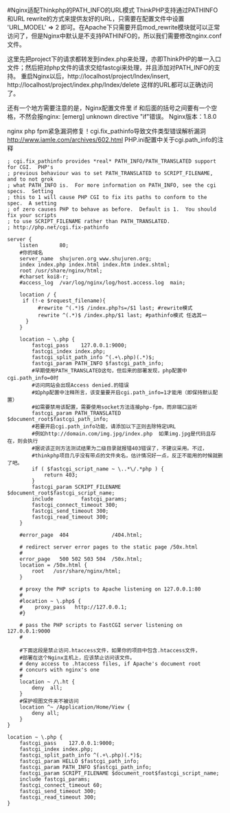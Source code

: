 #Nginx适配Thinkphp的PATH_INFO的URL模式
ThinkPHP支持通过PATHINFO和URL rewrite的方式来提供友好的URL，只需要在配置文件中设置 'URL_MODEL' => 2 即可。在Apache下只需要开启mod_rewrite模块就可以正常访问了，但是Nginx中默认是不支持PATHINFO的，所以我们需要修改nginx.conf文件。

这里先把project下的请求都转发到index.php来处理，亦即ThinkPHP的单一入口文件；然后把对php文件的请求交给fastcgi来处理，并且添加对PATH_INFO的支持。
重启Nginx以后，http://localhost/project/Index/insert, http://localhost/project/index.php/Index/delete 这样的URL都可以正确访问了。

还有一个地方需要注意的是，Nginx配置文件里 if 和后面的括号之间要有一个空格，不然会报nginx: [emerg] unknown directive "if"错误。
Nginx版本：1.8.0

nginx php fpm紧急漏洞修复！cgi.fix_pathinfo导致文件类型错误解析漏洞
http://www.iamle.com/archives/602.html
PHP.ini配置中关于cgi.path_info的注释
```
; cgi.fix_pathinfo provides *real* PATH_INFO/PATH_TRANSLATED support for CGI.  PHP's
; previous behaviour was to set PATH_TRANSLATED to SCRIPT_FILENAME, and to not grok
; what PATH_INFO is.  For more information on PATH_INFO, see the cgi specs.  Setting
; this to 1 will cause PHP CGI to fix its paths to conform to the spec.  A setting
; of zero causes PHP to behave as before.  Default is 1.  You should fix your scripts
; to use SCRIPT_FILENAME rather than PATH_TRANSLATED.
; http://php.net/cgi.fix-pathinfo
```

```
server {
    listen       80;
    #你的域名
    server_name  shujuren.org www.shujuren.org;
    index index.php index.html index.htm index.shtml;   
    root /usr/share/nginx/html;
    #charset koi8-r;
    #access_log  /var/log/nginx/log/host.access.log  main;
    
	location / {   
	 if (!-e $request_filename){   
	      #rewrite ^(.*)$ /index.php?s=/$1 last; #rewrite模式   
	      rewrite ^(.*)$ /index.php/$1 last; #pathinfo模式 任选其一   
	  }   
	}   
	
	location ~ \.php {
		fastcgi_pass    127.0.0.1:9000;
		fastcgi_index index.php;
		fastcgi_split_path_info ^(.+\.php)(.*)$;
		fastcgi_param PATH_INFO $fastcgi_path_info;
		#早期使用PATH_TRANSLATED这句，但后来的部署发现，php配置中cgi.path_info=0时
		#访问网站会出现Access denied.的错误
		#如php配置中注释所言，该变量要开启cgi.path_info=1才能用（即保持默认配置）
		#如需要禁用该配置，需要使用socket方法连接php-fpm，而非端口监听
		fastcgi_param PATH_TRANSLATED $document_root$fastcgi_path_info;
        #若要开启cgi.path_info功能，请添加以下正则去除特定URL
        #例如http://domain.com/img.jpg/index.php  如果img.jpg是代码且存在，则会执行
        #据说该正则方法测试结果为二级目录就报错403错误了，不建议采用。不过，
        #thinkphp项目几乎没有带点的文件夹名，估计情况好一点，反正不能用的时候就删了吧。
    	if ( $fastcgi_script_name ~ \..*\/.*php ) {
    	    return 403;
    	}
		fastcgi_param SCRIPT_FILENAME $document_root$fastcgi_script_name;
		include         fastcgi_params;
		fastcgi_connect_timeout 300;   
		fastcgi_send_timeout 300;
		fastcgi_read_timeout 300;
	}

    #error_page  404              /404.html;

    # redirect server error pages to the static page /50x.html
    #
    error_page   500 502 503 504  /50x.html;
    location = /50x.html {
        root   /usr/share/nginx/html;
    }

    # proxy the PHP scripts to Apache listening on 127.0.0.1:80
    #
    #location ~ \.php$ {
    #    proxy_pass   http://127.0.0.1;
    #}

    # pass the PHP scripts to FastCGI server listening on 127.0.0.1:9000
    #
 
    #下面这段是禁止访问.htaccess文件，如果你的项目中包含.htaccess文件，
    #部署在这个Nginx主机上，应该禁止访问该文件。
    # deny access to .htaccess files, if Apache's document root
    # concurs with nginx's one
    #
    location ~ /\.ht {
        deny  all;
    }
    #保护视图文件夹不被访问
    location ^~ /Application/Home/View {
        deny all;
    }
}
```

```
location ~ \.php {
	fastcgi_pass    127.0.0.1:9000;
	fastcgi_index index.php;
	fastcgi_split_path_info ^(.+\.php)(.*)$;
	fastcgi_param HELLO $fastcgi_path_info;
	fastcgi_param PATH_INFO $fastcgi_path_info;
	fastcgi_param SCRIPT_FILENAME $document_root$fastcgi_script_name;
	include fastcgi_params;
	fastcgi_connect_timeout 60;
	fastcgi_send_timeout 300;
	fastcgi_read_timeout 300;
}
```